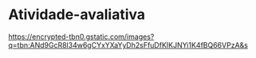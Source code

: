 # Atividade-avaliativa

https://encrypted-tbn0.gstatic.com/images?q=tbn:ANd9GcR8l34w6gCYxYXaYyDh2sFfuDfKIKJNYi1K4fBQ66VPzA&s
